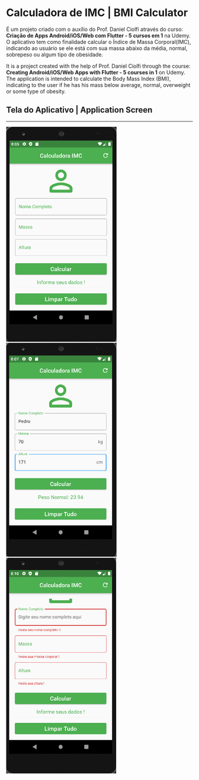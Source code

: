 # Calculadora de IMC | BMI Calculator 

É um projeto criado com o auxílio do Prof. Daniel Ciolfi através do curso: **Criação de Apps Android/iOS/Web com Flutter - 5 cursos em 1** na Udemy. O aplicativo tem como finalidade calcular o Índice de Massa Corporal(IMC), indicando ao usuário se ele está com sua massa abaixo da média, normal, sobrepeso ou algum tipo de obesidade.

It is a project created with the help of Prof. Daniel Ciolfi through the course: **Creating Android/iOS/Web Apps with Flutter - 5 courses in 1** on Udemy. The application is intended to calculate the Body Mass Index (BMI), indicating to the user if he has his mass below average, normal, overweight or some type of obesity.

## Tela do Aplicativo | Application Screen

---

![Tela do Aplicativo](assets/images/project/screen_1.png)
![Tela do Aplicativo](assets/images/project/screen_2.png)
![Tela do Aplicativo](assets/images/project/screen_3.png)

